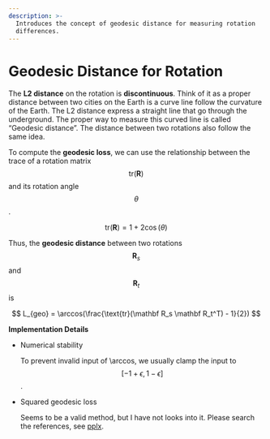 ```yaml
---
description: >-
  Introduces the concept of geodesic distance for measuring rotation
  differences.
---
```


# Geodesic Distance for Rotation

The **L2 distance** on the rotation is **discontinuous**. Think of it as a proper distance between two cities on the Earth is a curve line follow the curvature of the Earth. The L2 distance express a straight line that go through the underground. The proper way to measure this curved line is called “Geodesic distance”. The distance between two rotations also follow the same idea.

To compute the **geodesic loss**, we can use the relationship between the trace of a rotation matrix $$\text{tr}(\mathbf R)$$ and its rotation angle $$\theta$$.

$$
\text{tr}(\mathbf R) = 1 + 2 \cos (\theta)
$$

Thus, the **geodesic distance** between two rotations $$\mathbf R_s$$ and $$\mathbf R_t$$ is

$$
L_{geo} = \arccos(\frac{\text{tr}(\mathbf R_s \mathbf R_t^T) - 1}{2})
$$

**Implementation Details**

*   Numerical stability

    To prevent invalid input of \arccos, we usually clamp the input to $$[-1+\epsilon, 1-\epsilon]$$.
*   Squared geodesic loss

    Seems to be a valid method, but I have not looks into it. Please search the references, see [pplx](https://www.perplexity.ai/search/geodesic-loss-gudj9luiRrSdFZPJhQmwFA).
